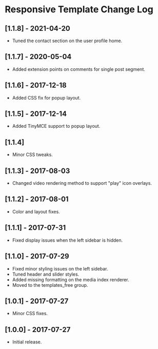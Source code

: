 
# Responsive Template Change Log

## [1.1.8] - 2021-04-20

- Tuned the contact section on the user profile home.

## [1.1.7] - 2020-05-04

- Added extension points on comments for single post segment.

## [1.1.6] - 2017-12-18

- Added CSS fix for popup layout.

## [1.1.5] - 2017-12-14

- Added TinyMCE support to popup layout.

## [1.1.4]

- Minor CSS tweaks.

## [1.1.3] - 2017-08-03

- Changed video rendering method to support "play" icon overlays.

## [1.1.2] - 2017-08-01

- Color and layout fixes.

## [1.1.1] - 2017-07-31

- Fixed display issues when the left sidebar is hidden.

## [1.1.0] - 2017-07-29

- Fixed minor styling issues on the left sidebar.
- Tuned header and slider styles.
- Added missing formatting on the media index renderer.
- Moved to the templates_free group.

## [1.0.1] - 2017-07-27

- Minor CSS fixes.

## [1.0.0] - 2017-07-27

- Initial release.
